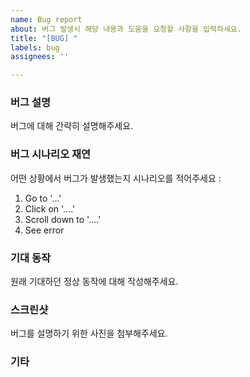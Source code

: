 ```yaml
---
name: Bug report
about: 버그 발생시 해당 내용과 도움을 요청할 사항을 입력하세요.
title: "[BUG] "
labels: bug
assignees: ''

---
```


### 버그 설명

버그에 대해 간략히 설명해주세요.

### 버그 시나리오 재연

어떤 상황에서 버그가 발생했는지 시나리오를 적어주세요 :  

1. Go to '...'
2. Click on '....'
3. Scroll down to '....'
4. See error

### 기대 동작

원래 기대하던 정상 동작에 대해 작성해주세요.

### 스크린샷

버그를 설명하기 위한 사진을 첨부해주세요.

### 기타
